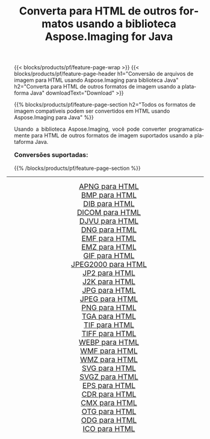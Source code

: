 ﻿---
title: Converta para HTML de outros formatos usando a biblioteca Aspose.Imaging for Java 
weight: 3920
url: /pt/java/conversion/to/html/ 
lang: pt
langdirlevel: 2
locales: zh-hans,ja,it,ru,de,es,fr,nl,id,lt,pl,pt,vi,tr,ko,zh-hant,ar,hi,th,sv,cs,uk,he
description: Usando Aspose.Imaging você pode converter para HTML de outros formatos usando Java
---

{{< blocks/products/pf/feature-page-wrap >}}
{{< blocks/products/pf/feature-page-header h1="Conversão de arquivos de imagem para HTML usando Aspose.Imaging para biblioteca Java" h2="Converta para HTML de outros formatos de imagem usando a plataforma Java" downloadText="Download" >}}


{{% blocks/products/pf/feature-page-section  h2="Todos os formatos de imagem compatíveis podem ser convertidos em HTML usando Aspose.Imaging para Java" %}}
<p align=justify>Usando a biblioteca Aspose.Imaging, você pode converter programaticamente para HTML de outros formatos de imagem suportados usando a plataforma Java.</p>
<h3 style="margin-top:16px;">
Conversões suportadas:
</h3>
{{% /blocks/products/pf/feature-page-section %}}
<div class="container-fluid productfamilypage bg-gray">
    <div class="convertypes bg-gray agp-content section">
        <div class="container">
		<hr style="margin-left:-20px;"/>
		<div class="row other-converters" style="gap: 10px;font-size: 19px;text-align:center;">
		    <div class='col-md-3 other-converter remove-lp remove-rp'><a href="/imaging/pt/java/conversion/apng-to-html/" style="padding:15px;">APNG para HTML</a></div>
<div class='col-md-3 other-converter remove-lp remove-rp'><a href="/imaging/pt/java/conversion/bmp-to-html/" style="padding:15px;">BMP para HTML</a></div>
<div class='col-md-3 other-converter remove-lp remove-rp'><a href="/imaging/pt/java/conversion/dib-to-html/" style="padding:15px;">DIB para HTML</a></div>
<div class='col-md-3 other-converter remove-lp remove-rp'><a href="/imaging/pt/java/conversion/dicom-to-html/" style="padding:15px;">DICOM para HTML</a></div>
<div class='col-md-3 other-converter remove-lp remove-rp'><a href="/imaging/pt/java/conversion/djvu-to-html/" style="padding:15px;">DJVU para HTML</a></div>
<div class='col-md-3 other-converter remove-lp remove-rp'><a href="/imaging/pt/java/conversion/dng-to-html/" style="padding:15px;">DNG para HTML</a></div>
<div class='col-md-3 other-converter remove-lp remove-rp'><a href="/imaging/pt/java/conversion/emf-to-html/" style="padding:15px;">EMF para HTML</a></div>
<div class='col-md-3 other-converter remove-lp remove-rp'><a href="/imaging/pt/java/conversion/emz-to-html/" style="padding:15px;">EMZ para HTML</a></div>
<div class='col-md-3 other-converter remove-lp remove-rp'><a href="/imaging/pt/java/conversion/gif-to-html/" style="padding:15px;">GIF para HTML</a></div>
<div class='col-md-3 other-converter remove-lp remove-rp'><a href="/imaging/pt/java/conversion/jpeg2000-to-html/" style="padding:15px;">JPEG2000 para HTML</a></div>
<div class='col-md-3 other-converter remove-lp remove-rp'><a href="/imaging/pt/java/conversion/jp2-to-html/" style="padding:15px;">JP2 para HTML</a></div>
<div class='col-md-3 other-converter remove-lp remove-rp'><a href="/imaging/pt/java/conversion/j2k-to-html/" style="padding:15px;">J2K para HTML</a></div>
<div class='col-md-3 other-converter remove-lp remove-rp'><a href="/imaging/pt/java/conversion/jpg-to-html/" style="padding:15px;">JPG para HTML</a></div>
<div class='col-md-3 other-converter remove-lp remove-rp'><a href="/imaging/pt/java/conversion/jpeg-to-html/" style="padding:15px;">JPEG para HTML</a></div>
<div class='col-md-3 other-converter remove-lp remove-rp'><a href="/imaging/pt/java/conversion/png-to-html/" style="padding:15px;">PNG para HTML</a></div>
<div class='col-md-3 other-converter remove-lp remove-rp'><a href="/imaging/pt/java/conversion/tga-to-html/" style="padding:15px;">TGA para HTML</a></div>
<div class='col-md-3 other-converter remove-lp remove-rp'><a href="/imaging/pt/java/conversion/tif-to-html/" style="padding:15px;">TIF para HTML</a></div>
<div class='col-md-3 other-converter remove-lp remove-rp'><a href="/imaging/pt/java/conversion/tiff-to-html/" style="padding:15px;">TIFF para HTML</a></div>
<div class='col-md-3 other-converter remove-lp remove-rp'><a href="/imaging/pt/java/conversion/webp-to-html/" style="padding:15px;">WEBP para HTML</a></div>
<div class='col-md-3 other-converter remove-lp remove-rp'><a href="/imaging/pt/java/conversion/wmf-to-html/" style="padding:15px;">WMF para HTML</a></div>
<div class='col-md-3 other-converter remove-lp remove-rp'><a href="/imaging/pt/java/conversion/wmz-to-html/" style="padding:15px;">WMZ para HTML</a></div>
<div class='col-md-3 other-converter remove-lp remove-rp'><a href="/imaging/pt/java/conversion/svg-to-html/" style="padding:15px;">SVG para HTML</a></div>
<div class='col-md-3 other-converter remove-lp remove-rp'><a href="/imaging/pt/java/conversion/svgz-to-html/" style="padding:15px;">SVGZ para HTML</a></div>
<div class='col-md-3 other-converter remove-lp remove-rp'><a href="/imaging/pt/java/conversion/eps-to-html/" style="padding:15px;">EPS para HTML</a></div>
<div class='col-md-3 other-converter remove-lp remove-rp'><a href="/imaging/pt/java/conversion/cdr-to-html/" style="padding:15px;">CDR para HTML</a></div>
<div class='col-md-3 other-converter remove-lp remove-rp'><a href="/imaging/pt/java/conversion/cmx-to-html/" style="padding:15px;">CMX para HTML</a></div>
<div class='col-md-3 other-converter remove-lp remove-rp'><a href="/imaging/pt/java/conversion/otg-to-html/" style="padding:15px;">OTG para HTML</a></div>
<div class='col-md-3 other-converter remove-lp remove-rp'><a href="/imaging/pt/java/conversion/odg-to-html/" style="padding:15px;">ODG para HTML</a></div>
<div class='col-md-3 other-converter remove-lp remove-rp'><a href="/imaging/pt/java/conversion/ico-to-html/" style="padding:15px;">ICO para HTML</a></div>
                </div>
        </div>
    </div>
</div>
<br/>

